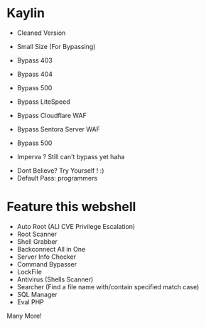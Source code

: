 # Kaylin
* Cleaned Version

* Small Size (For Bypassing)
* Bypass 403
* Bypass 404
* Bypass 500
* Bypass LiteSpeed
* Bypass Cloudflare WAF
* Bypass Sentora Server WAF
* Bypass 500
* Imperva ? Still can't bypass yet haha

- Dont Believe? Try Yourself ! :)
- Default Pass: programmers

# Feature this webshell

* Auto Root (ALl CVE Privilege Escalation)
* Root Scanner
* Shell Grabber
* Backconnect All in One
* Server Info Checker
* Command Bypasser
* LockFile 
* Antivirus (Shells Scanner)
* Searcher (Find a file name with/contain specified match case)
* SQL Manager
* Eval PHP

Many More!
